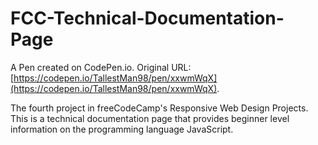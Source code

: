 # FCC-Technical-Documentation-Page

A Pen created on CodePen.io. Original URL: [https://codepen.io/TallestMan98/pen/xxwmWqX](https://codepen.io/TallestMan98/pen/xxwmWqX).

The fourth project in freeCodeCamp's Responsive Web Design Projects. This is a technical documentation page that provides beginner level information on the programming language JavaScript.
